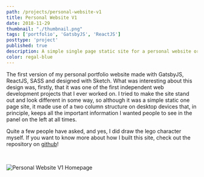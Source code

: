 ```yaml
---
path: /projects/personal-website-v1
title: Personal Website V1
date: 2018-11-29
thumbnail: "./thumbnail.png"
tags: ['portfolio', 'GatsbyJS', 'ReactJS']
posttype: 'project'
published: true
description: A simple single page static site for a personal website or portfolio
color: regal-blue
---
```




The first version of my personal portfolio website made with GatsbyJS, ReactJS, SASS and designed with Sketch. What was interesting about this design was, firstly, that it was one of the first independent web development projects that I ever worked on. I tried to make the site stand out and look different in some way, so although it was a simple static one page site, it made use of a two column structure on desktop devices that, in principle, keeps all the important information I wanted people to see in the panel on the left at all times. 

Quite a few people have asked, and yes, I did draw the lego character myself. If you want to know more about how I built this site, check out the repository on [github](https://github.com/yp717/personalWebsite)!

<br/>

![Personal Website V1 Homepage](/thumbnail.png)




